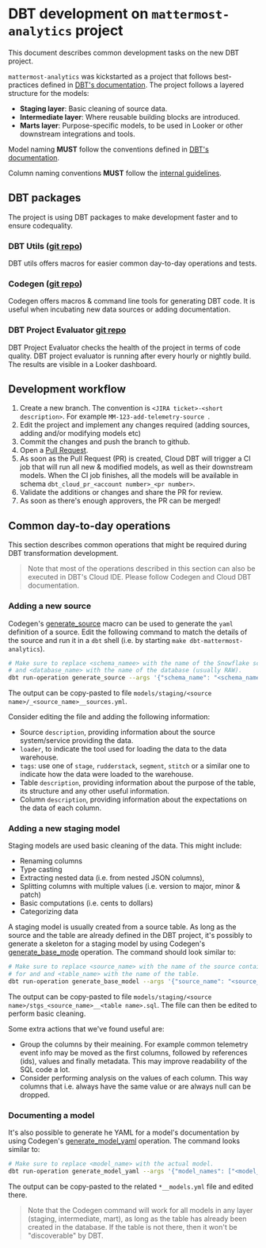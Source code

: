 # DBT development on `mattermost-analytics` project

This document describes common development tasks on the new DBT project.

`mattermost-analytics` was kickstarted as a project that follows best-practices defined in [DBT's documentation](https://docs.getdbt.com/guides/best-practices).
The project follows a layered structure for the models:
- **Staging layer**: Basic cleaning of source data.
- **Intermediate layer**: Where reusable building blocks are introduced.
- **Marts layer**: Purpose-specific models, to be used in Looker or other downstream integrations and tools.

Model naming **MUST** follow the conventions defined in [DBT's documentation](https://docs.getdbt.com/guides/best-practices/how-we-structure/1-guide-overview).

Column naming conventions **MUST** follow the [internal guidelines](https://mattermost.atlassian.net/wiki/spaces/DATAENG/pages/2422603777/DWH+Naming+Conventions). 

## DBT packages

The project is using DBT packages to make development faster and to ensure codequality.

### DBT Utils ([git repo](https://github.com/dbt-labs/dbt-utils))

DBT utils offers macros for easier common day-to-day operations and tests.

### Codegen ([git repo](https://github.com/dbt-labs/dbt-codegen)) 

Codegen offers macros & command line tools for generating DBT code. It is useful when incubating new data sources or adding
documentation.

### DBT Project Evaluator [git repo](https://github.com/dbt-labs/dbt-project-evaluator)

DBT Project Evaluator checks the health of the project in terms of code quality. DBT project evaluator is running after 
every hourly or nightly build. The results are visible in a Looker dashboard.

## Development workflow

1. Create a new branch. The convention is `<JIRA ticket>-<short description>`. For example `MM-123-add-telemetry-source `.
2. Edit the project and implement any changes required (adding sources, adding and/or modifying models etc)
3. Commit the changes and push the branch to github.
4. Open a [Pull Request](https://docs.github.com/en/pull-requests/collaborating-with-pull-requests/proposing-changes-to-your-work-with-pull-requests/creating-a-pull-request). 
5. As soon as the Pull Request (PR) is created, Cloud DBT will trigger a CI job that will run all new & modified models, as well as their downstream models. When the CI job finishes, all the models will be available in schema `dbt_cloud_pr_<account number>_<pr number>`.
6. Validate the additions or changes and share the PR for review.
7. As soon as there's enough approvers, the PR can be merged!

## Common day-to-day operations

This section describes common operations that might be required during DBT transformation development.

> Note that most of the operations described in this section can also be executed in DBT's Cloud IDE. Please follow 
> Codegen and Cloud DBT documentation. 

### Adding a new source

Codegen's [generate_source](https://github.com/dbt-labs/dbt-codegen#generate_source-source) macro can be used to 
generate the `yaml` definition of a source. Edit the following command to match the details of the source and run it
in a `dbt` shell (i.e. by starting `make dbt-mattermost-analytics`).

```bash
# Make sure to replace <schema_namee> with the name of the Snowflake schema containing the source data
# and <database_name> with the name of the database (usually RAW).
dbt run-operation generate_source --args '{"schema_name": "<schema_name>", "database_name": "<database_name>", "generate_columns": true}'
```

The output can be copy-pasted to file `models/staging/<source  name>/_<source_name>__sources.yml`.

Consider editing the file and adding the following information:
- Source `description`, providing information about the source system/service providing the data.
- `loader`, to indicate the tool used for loading the data to the data warehouse.
- `tags`: use one of `stage`, `rudderstack`, `segment`, `stitch` or a similar one to indicate how the data were loaded to the warehouse.
- Table `description`, providing information about the purpose of the table, its structure and any other useful information.
- Column `description`, providing information about the expectations on the data of each column.

### Adding a new staging model

Staging models are used basic cleaning of the data. This might include:
- Renaming columns
- Type casting
- Extracting nested data (i.e. from nested JSON columns),
- Splitting columns with multiple values (i.e. version to major, minor & patch)
- Basic computations (i.e. cents to dollars)
- Categorizing data

A staging model is usually created from a source table. As long as the source and the table are already defined in the 
DBT project, it's possibly to generate a skeleton for a staging model by using Codegen's [generate_base_mode](https://github.com/dbt-labs/dbt-codegen#generate_base_model-source)
operation. The command should look similar to:

```bash
# Make sure to replace <source_name> with the name of the source containing the source table to generate the staging model
# for and and <table_name> with the name of the table.
dbt run-operation generate_base_model --args '{"source_name": "<source_name>", "table_name": "<table_name>", "leading_commas": true}'
```

The output can be copy-pasted to file `models/staging/<source  name>/stgs_<source_name>__<table name>.sql`. The file can
then be edited to perform basic cleaning.

Some extra actions that we've found useful are:

- Group the columns by their meaining. For example common telemetry event info may be moved as the first columns, followed by references (ids), values and finally metadata. This may improve readability of the SQL code a lot.
- Consider performing analysis on the values of each column. This way columns that i.e. always have the same value or are always null can be dropped.

### Documenting a model

It's also possible to generate he YAML for a model's documentation by using Codegen's [generate_model_yaml](https://github.com/dbt-labs/dbt-codegen#generate_model_yaml-source)
operation. The command looks similar to:

```bash
# Make sure to replace <model_name> with the actual model. 
dbt run-operation generate_model_yaml --args '{"model_names": ["<model_name>"]}'
```

The output can be copy-pasted to the related `*__models.yml` file and edited there.

> Note that the Codegen command will work for all models in any layer (staging, intermediate, mart), as long as the 
> table has already been created in the database. If the table is not there, then it won't be "discoverable" by DBT.
